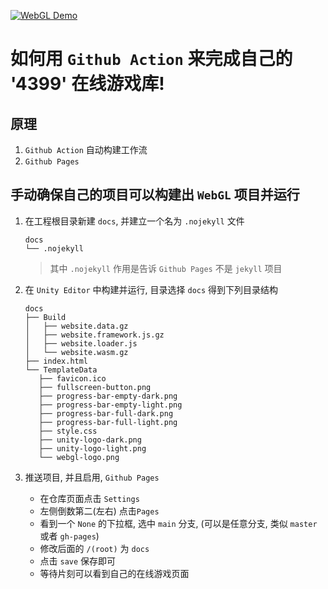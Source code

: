 [![WebGL Demo](https://img.shields.io/badge/demo-WebGL-orange.svg?style=flat&logo=google-chrome&logoColor=white&cacheSeconds=2592000)](https://danyow.github.io/demo_github_action/)

# 如何用 `Github Action` 来完成自己的 '4399' 在线游戏库!

## 原理

1. `Github Action` 自动构建工作流
2. `Github Pages` 

## 手动确保自己的项目可以构建出 `WebGL` 项目并运行

1. 在工程根目录新建 `docs`, 并建立一个名为 `.nojekyll` 文件

    ```tree
    docs
    └── .nojekyll
    ```

   > 其中 `.nojekyll` 作用是告诉 `Github Pages` 不是 `jekyll` 项目

2. 在 `Unity Editor` 中构建并运行, 目录选择 `docs` 得到下列目录结构

    ```tree
    docs
   ├── Build
   │   ├── website.data.gz
   │   ├── website.framework.js.gz
   │   ├── website.loader.js
   │   └── website.wasm.gz
   ├── index.html
   └── TemplateData
       ├── favicon.ico
       ├── fullscreen-button.png
       ├── progress-bar-empty-dark.png
       ├── progress-bar-empty-light.png
       ├── progress-bar-full-dark.png
       ├── progress-bar-full-light.png
       ├── style.css
       ├── unity-logo-dark.png
       ├── unity-logo-light.png
       └── webgl-logo.png
    ```
3. 推送项目, 并且启用, `Github Pages`
   - 在仓库页面点击 `Settings`
   - 左侧倒数第二(左右) 点击`Pages`
   - 看到一个 `None` 的下拉框, 选中 `main` 分支, (可以是任意分支, 类似 `master` 或者 `gh-pages`)
   - 修改后面的 `/(root)` 为 `docs`
   - 点击 `save` 保存即可
   - 等待片刻可以看到自己的在线游戏页面
